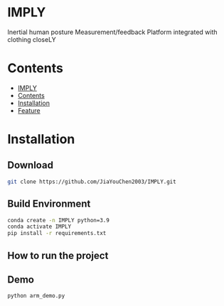 # IMPLY
Inertial human posture Measurement/feedback Platform integrated with clothing closeLY

# Contents
- [IMPLY](#IMPLY)
- [Contents](#contents)
- [Installation](#installation)
- [Feature](#feature)

# Installation
## Download
```bash
git clone https://github.com/JiaYouChen2003/IMPLY.git
```

## Build Environment
```bash
conda create -n IMPLY python=3.9
conda activate IMPLY
pip install -r requirements.txt
```

## How to run the project
## Demo
```bash
python arm_demo.py
```

